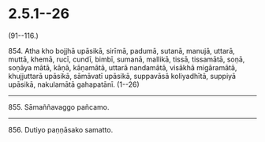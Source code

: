 # 2.5.1--26

(91--116.)

854\. Atha kho bojjhā upāsikā, sirīmā, padumā, sutanā, manujā, uttarā, muttā, khemā, rucī, cundī, bimbī, sumanā, mallikā, tissā, tissamātā, soṇā, soṇāya mātā, kāṇā, kāṇamātā, uttarā nandamātā, visākhā migāramātā, khujjuttarā upāsikā, sāmāvatī upāsikā, suppavāsā koliyadhītā, suppiyā upāsikā, nakulamātā gahapatānī. (1--26)

---

855\. Sāmaññavaggo pañcamo.

---

856\. Dutiyo paṇṇāsako samatto.

